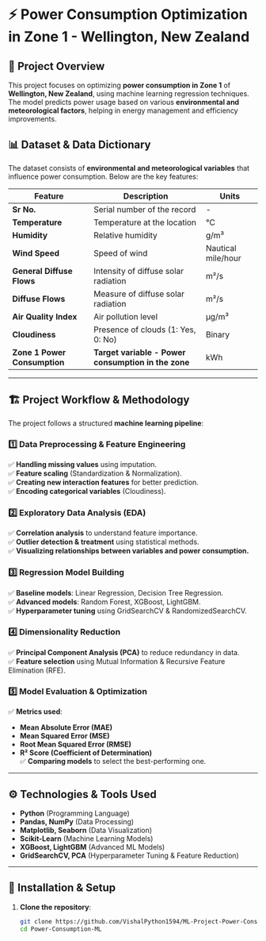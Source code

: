 # ⚡ Power Consumption Optimization in Zone 1 - Wellington, New Zealand

## 📌 Project Overview
This project focuses on optimizing **power consumption in Zone 1** of **Wellington, New Zealand**, using machine learning regression techniques. The model predicts power usage based on various **environmental and meteorological factors**, helping in energy management and efficiency improvements.

## 📊 Dataset & Data Dictionary
The dataset consists of **environmental and meteorological variables** that influence power consumption. Below are the key features:

| **Feature** | **Description** | **Units** |
|------------|----------------|-----------|
| **Sr No.** | Serial number of the record | - |
| **Temperature** | Temperature at the location | °C |
| **Humidity** | Relative humidity | g/m³ |
| **Wind Speed** | Speed of wind | Nautical mile/hour |
| **General Diffuse Flows** | Intensity of diffuse solar radiation | m²/s |
| **Diffuse Flows** | Measure of diffuse solar radiation | m²/s |
| **Air Quality Index** | Air pollution level | µg/m³ |
| **Cloudiness** | Presence of clouds (1: Yes, 0: No) | Binary |
| **Zone 1 Power Consumption** | **Target variable - Power consumption in the zone** | kWh |

---

## 🏗️ **Project Workflow & Methodology**
The project follows a structured **machine learning pipeline**:

### **1️⃣ Data Preprocessing & Feature Engineering**
✅ **Handling missing values** using imputation.  
✅ **Feature scaling** (Standardization & Normalization).  
✅ **Creating new interaction features** for better prediction.  
✅ **Encoding categorical variables** (Cloudiness).  

### **2️⃣ Exploratory Data Analysis (EDA)**
✅ **Correlation analysis** to understand feature importance.  
✅ **Outlier detection & treatment** using statistical methods.  
✅ **Visualizing relationships between variables and power consumption.**  

### **3️⃣ Regression Model Building**
✅ **Baseline models**: Linear Regression, Decision Tree Regression.  
✅ **Advanced models**: Random Forest, XGBoost, LightGBM.  
✅ **Hyperparameter tuning** using GridSearchCV & RandomizedSearchCV.  

### **4️⃣ Dimensionality Reduction**
✅ **Principal Component Analysis (PCA)** to reduce redundancy in data.  
✅ **Feature selection** using Mutual Information & Recursive Feature Elimination (RFE).  

### **5️⃣ Model Evaluation & Optimization**
✅ **Metrics used**:  
   - **Mean Absolute Error (MAE)**  
   - **Mean Squared Error (MSE)**  
   - **Root Mean Squared Error (RMSE)**  
   - **R² Score (Coefficient of Determination)**  
✅ **Comparing models** to select the best-performing one.  

---

## ⚙️ **Technologies & Tools Used**
- **Python** (Programming Language)
- **Pandas, NumPy** (Data Processing)
- **Matplotlib, Seaborn** (Data Visualization)
- **Scikit-Learn** (Machine Learning Models)
- **XGBoost, LightGBM** (Advanced ML Models)
- **GridSearchCV, PCA** (Hyperparameter Tuning & Feature Reduction)

---

## 🚀 **Installation & Setup**
1. **Clone the repository**:
   ```bash
   git clone https://github.com/VishalPython1594/ML-Project-Power-Consumption-prediction.git
   cd Power-Consumption-ML
